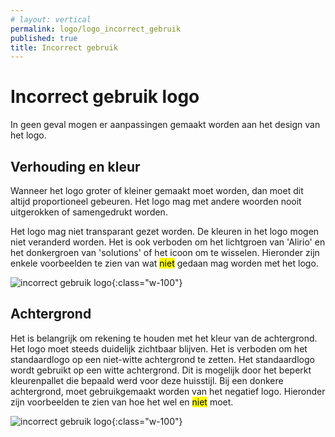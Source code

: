 ```yaml
---
# layout: vertical
permalink: logo/logo_incorrect_gebruik
published: true
title: Incorrect gebruik
---
```


# Incorrect gebruik logo

In geen geval mogen er aanpassingen gemaakt worden aan het design van het logo.

## Verhouding en kleur

Wanneer het logo groter of kleiner gemaakt moet worden, dan moet dit altijd proportioneel gebeuren.
Het logo mag met andere woorden nooit uitgerokken of samengedrukt worden.

Het logo mag niet transparant gezet worden.
De kleuren in het logo mogen niet veranderd worden.
Het is ook verboden om het lichtgroen van 'Alirio' en het donkergroen van 'solutions' of het icoon om te wisselen.
Hieronder zijn enkele voorbeelden te zien van wat <mark>niet</mark> gedaan mag worden met het logo.

![incorrect gebruik logo](../images/aliriosolutions/logo_incorrect_voorbeeld1.png){:class="w-100"}

## Achtergrond

Het is belangrijk om rekening te houden met het kleur van de achtergrond.
Het logo moet steeds duidelijk zichtbaar blijven.
Het is verboden om het standaardlogo op een niet-witte achtergrond te zetten.
Het standaardlogo wordt gebruikt op een witte achtergrond.
Dit is mogelijk door het beperkt kleurenpallet die bepaald werd voor deze huisstijl.
Bij een donkere achtergrond, moet gebruikgemaakt worden van het negatief logo.
Hieronder zijn voorbeelden te zien van hoe het wel en <mark>niet</mark> moet.

![incorrect gebruik logo](../images/aliriosolutions/logo_incorrect_voorbeeld2.png){:class="w-100"}